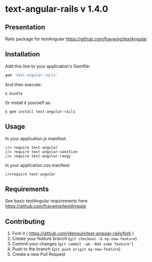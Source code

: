 # text-angular-rails v 1.4.0

## Presentation

Rails package for textAngular https://github.com/fraywing/textAngular

## Installation

Add this line to your application's Gemfile:

```ruby
gem 'text-angular-rails'
```

And then execute:

    $ bundle

Or install it yourself as:

    $ gem install text-angular-rails

## Usage

In your application.js manifest:

	//= require text-angular
    //= require text-angular-sanitize
    //= require text-angular-rangy

In your application.css manifest:

	//=require text-angular

## Requirements
	
See basic textAngular requirements here https://github.com/fraywing/textAngular

## Contributing

1. Fork it ( https://github.com/jdenquin/text-angular-rails/fork )
2. Create your feature branch (`git checkout -b my-new-feature`)
3. Commit your changes (`git commit -am 'Add some feature'`)
4. Push to the branch (`git push origin my-new-feature`)
5. Create a new Pull Request
